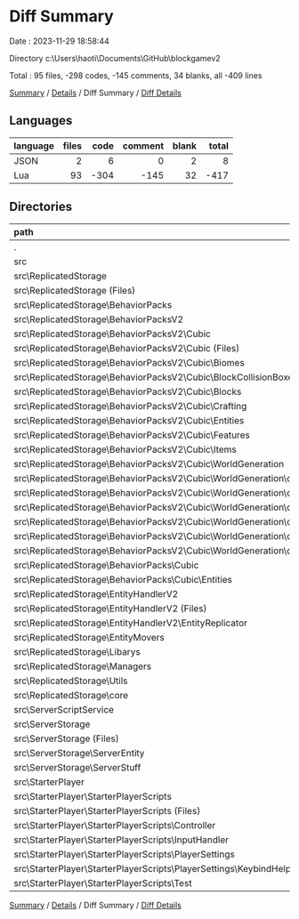 # Diff Summary

Date : 2023-11-29 18:58:44

Directory c:\\Users\\haoti\\Documents\\GitHub\\blockgamev2

Total : 95 files,  -298 codes, -145 comments, 34 blanks, all -409 lines

[Summary](results.md) / [Details](details.md) / Diff Summary / [Diff Details](diff-details.md)

## Languages
| language | files | code | comment | blank | total |
| :--- | ---: | ---: | ---: | ---: | ---: |
| JSON | 2 | 6 | 0 | 2 | 8 |
| Lua | 93 | -304 | -145 | 32 | -417 |

## Directories
| path | files | code | comment | blank | total |
| :--- | ---: | ---: | ---: | ---: | ---: |
| . | 95 | -298 | -145 | 34 | -409 |
| src | 95 | -298 | -145 | 34 | -409 |
| src\\ReplicatedStorage | 77 | 707 | -92 | 32 | 647 |
| src\\ReplicatedStorage (Files) | 10 | -1,692 | -69 | -8 | -1,769 |
| src\\ReplicatedStorage\\BehaviorPacks | 1 | 2 | 0 | 0 | 2 |
| src\\ReplicatedStorage\\BehaviorPacksV2 | 29 | 3,173 | 12 | 37 | 3,222 |
| src\\ReplicatedStorage\\BehaviorPacksV2\\Cubic | 29 | 3,173 | 12 | 37 | 3,222 |
| src\\ReplicatedStorage\\BehaviorPacksV2\\Cubic (Files) | 3 | 215 | 10 | 4 | 229 |
| src\\ReplicatedStorage\\BehaviorPacksV2\\Cubic\\Biomes | 1 | 16 | 0 | 1 | 17 |
| src\\ReplicatedStorage\\BehaviorPacksV2\\Cubic\\BlockCollisionBoxes | 1 | 21 | 0 | 0 | 21 |
| src\\ReplicatedStorage\\BehaviorPacksV2\\Cubic\\Blocks | 1 | 1 | 0 | 0 | 1 |
| src\\ReplicatedStorage\\BehaviorPacksV2\\Cubic\\Crafting | 1 | 50 | 0 | 6 | 56 |
| src\\ReplicatedStorage\\BehaviorPacksV2\\Cubic\\Entities | 3 | 90 | 0 | 12 | 102 |
| src\\ReplicatedStorage\\BehaviorPacksV2\\Cubic\\Features | 1 | 70 | 1 | 2 | 73 |
| src\\ReplicatedStorage\\BehaviorPacksV2\\Cubic\\Items | 1 | 80 | 1 | 6 | 87 |
| src\\ReplicatedStorage\\BehaviorPacksV2\\Cubic\\WorldGeneration | 17 | 2,630 | 0 | 6 | 2,636 |
| src\\ReplicatedStorage\\BehaviorPacksV2\\Cubic\\WorldGeneration\\c | 17 | 2,630 | 0 | 6 | 2,636 |
| src\\ReplicatedStorage\\BehaviorPacksV2\\Cubic\\WorldGeneration\\c (Files) | 1 | 41 | 0 | 1 | 42 |
| src\\ReplicatedStorage\\BehaviorPacksV2\\Cubic\\WorldGeneration\\c\\density_function | 15 | 2,316 | 0 | 1 | 2,317 |
| src\\ReplicatedStorage\\BehaviorPacksV2\\Cubic\\WorldGeneration\\c\\density_function (Files) | 4 | 28 | 0 | 0 | 28 |
| src\\ReplicatedStorage\\BehaviorPacksV2\\Cubic\\WorldGeneration\\c\\density_function\\overworld | 11 | 2,288 | 0 | 1 | 2,289 |
| src\\ReplicatedStorage\\BehaviorPacksV2\\Cubic\\WorldGeneration\\c\\noise_settings | 1 | 273 | 0 | 4 | 277 |
| src\\ReplicatedStorage\\BehaviorPacks\\Cubic | 1 | 2 | 0 | 0 | 2 |
| src\\ReplicatedStorage\\BehaviorPacks\\Cubic\\Entities | 1 | 2 | 0 | 0 | 2 |
| src\\ReplicatedStorage\\EntityHandlerV2 | 14 | 627 | 3 | 26 | 656 |
| src\\ReplicatedStorage\\EntityHandlerV2 (Files) | 6 | 318 | -5 | 10 | 323 |
| src\\ReplicatedStorage\\EntityHandlerV2\\EntityReplicator | 8 | 309 | 8 | 16 | 333 |
| src\\ReplicatedStorage\\EntityMovers | 3 | -142 | -9 | -1 | -152 |
| src\\ReplicatedStorage\\Libarys | 7 | -728 | -7 | -29 | -764 |
| src\\ReplicatedStorage\\Managers | 7 | -889 | -24 | -19 | -932 |
| src\\ReplicatedStorage\\Utils | 4 | 199 | 1 | 2 | 202 |
| src\\ReplicatedStorage\\core | 2 | 157 | 1 | 24 | 182 |
| src\\ServerScriptService | 2 | -63 | 6 | 5 | -52 |
| src\\ServerStorage | 6 | -487 | -35 | -9 | -531 |
| src\\ServerStorage (Files) | 2 | -263 | -25 | -9 | -297 |
| src\\ServerStorage\\ServerEntity | 2 | 344 | 6 | 6 | 356 |
| src\\ServerStorage\\ServerStuff | 2 | -568 | -16 | -6 | -590 |
| src\\StarterPlayer | 10 | -455 | -24 | 6 | -473 |
| src\\StarterPlayer\\StarterPlayerScripts | 10 | -455 | -24 | 6 | -473 |
| src\\StarterPlayer\\StarterPlayerScripts (Files) | 4 | -825 | -29 | -4 | -858 |
| src\\StarterPlayer\\StarterPlayerScripts\\Controller | 1 | 67 | 0 | 2 | 69 |
| src\\StarterPlayer\\StarterPlayerScripts\\InputHandler | 2 | 181 | 0 | 5 | 186 |
| src\\StarterPlayer\\StarterPlayerScripts\\PlayerSettings | 2 | 121 | 3 | 3 | 127 |
| src\\StarterPlayer\\StarterPlayerScripts\\PlayerSettings\\KeybindHelper | 2 | 121 | 3 | 3 | 127 |
| src\\StarterPlayer\\StarterPlayerScripts\\Test | 1 | 1 | 2 | 0 | 3 |

[Summary](results.md) / [Details](details.md) / Diff Summary / [Diff Details](diff-details.md)